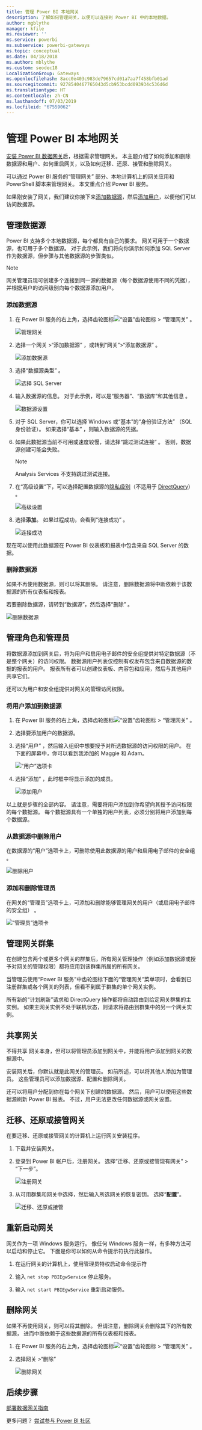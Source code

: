 ```yaml
---
title: 管理 Power BI 本地网关
description: 了解如何管理网关，以便可以连接到 Power BI 中的本地数据。
author: mgblythe
manager: kfile
ms.reviewer: ''
ms.service: powerbi
ms.subservice: powerbi-gateways
ms.topic: conceptual
ms.date: 04/18/2018
ms.author: mblythe
ms.custom: seodec18
LocalizationGroup: Gateways
ms.openlocfilehash: 8acc0e403c983de79657cd01a7aa7f458bfb01ad
ms.sourcegitcommit: 9278540467765043d5cb953bcdd093934c536d6d
ms.translationtype: HT
ms.contentlocale: zh-CN
ms.lasthandoff: 07/03/2019
ms.locfileid: "67559062"
---
```

# <a name="manage-a-power-bi-on-premises-gateway"></a>管理 Power BI 本地网关

[安装 Power BI 数据网关](service-gateway-install.md)后，根据需求管理网关。 本主题介绍了如何添加和删除数据源和用户、如何重启网关，以及如何迁移、还原、接管和删除网关。

可以通过 Power BI 服务的“管理网关”  部分、本地计算机上的网关应用和 PowerShell 脚本来管理网关。 本文重点介绍 Power BI 服务。

如果刚安装了网关，我们建议你接下来[添加数据源](#add-a-data-source)，然后[添加用户](#add-users-to-a-data-source)，以便他们可以访问数据源。


## <a name="manage-data-sources"></a>管理数据源

Power BI 支持多个本地数据源，每个都具有自己的要求。 网关可用于一个数据源，也可用于多个数据源。 对于此示例，我们将向你演示如何添加 SQL Server 作为数据源，但步骤与其他数据源的步骤类似。

> [!NOTE]
> 网关管理员现可创建多个连接到同一源的数据源（每个数据源使用不同的凭据），并根据用户的访问级别向每个数据源添加用户。

### <a name="add-a-data-source"></a>添加数据源

1. 在 Power BI 服务的右上角，选择齿轮图标![“设置”齿轮图标](media/service-gateway-manage/icon-gear.png) > “管理网关”  。

    ![管理网关](media/service-gateway-manage/manage-gateways.png)

1. 选择一个网关 >“添加数据源”  ，或转到“网关”>“添加数据源”  。

    ![添加数据源](media/service-gateway-manage/add-data-source.png)

1. 选择“数据源类型”  。

    ![选择 SQL Server](media/service-gateway-manage/select-sql-server.png)


1. 输入数据源的信息。 对于此示例，可以是“服务器”、“数据库”和其他信息   。  

    ![数据源设置](media/service-gateway-manage/data-source-settings.png)

1. 对于 SQL Server，你可以选择 Windows 或“基本”的“身份验证方法”    （SQL 身份验证）。  如果选择“基本”  ，则输入数据源的凭据。

1. 如果此数据源当前不可用或速度较慢，请选择“跳过测试连接”  。 否则，数据源创建可能会失败。

    > [!NOTE]
    > Analysis Services 不支持跳过测试连接。

1. 在“高级设置”下，可以选择配置数据源的[隐私级别](https://support.office.com/article/Privacy-levels-Power-Query-CC3EDE4D-359E-4B28-BC72-9BEE7900B540)（不适用于 [DirectQuery](desktop-directquery-about.md)）  。

    ![高级设置](media/service-gateway-manage/advanced-settings.png)

1. 选择**添加**。 如果过程成功，会看到“连接成功”  。

    ![连接成功](media/service-gateway-manage/connection-successful.png)

现在可以使用此数据源在 Power BI 仪表板和报表中包含来自 SQL Server 的数据。

### <a name="remove-a-data-source"></a>删除数据源

如果不再使用数据源，则可以将其删除。 请注意，删除数据源将中断依赖于该数据源的所有仪表板和报表。

若要删除数据源，请转到“数据源”，然后选择“删除”  。

![删除数据源](media/service-gateway-manage/remove-data-source.png)


## <a name="manage-users-and-administrators"></a>管理角色和管理员

将数据源添加到网关后，将为用户和启用电子邮件的安全组提供对特定数据源（不是整个网关）的访问权限。 数据源用户列表仅控制有权发布包含来自数据源的数据的报表的用户。 报表所有者可以创建仪表板、内容包和应用，然后与其他用户共享它们。

还可以为用户和安全组提供对网关的管理访问权限。


### <a name="add-users-to-a-data-source"></a>将用户添加到数据源

1. 在 Power BI 服务的右上角，选择齿轮图标![“设置”齿轮图标](media/service-gateway-manage/icon-gear.png) > “管理网关”  。

2. 选择要添加用户的数据源。

3. 选择“用户”  ，然后输入组织中想要授予对所选数据源的访问权限的用户。 在下面的屏幕中，你可以看到我添加的 Maggie 和 Adam。

    ![“用户”选项卡](media/service-gateway-manage/users-tab.png)

4. 选择“添加”  ，此时框中将显示添加的成员。

    ![添加用户](media/service-gateway-manage/add-user.png)

以上就是步骤的全部内容。 请注意，需要将用户添加到你希望向其授予访问权限的每个数据源。 每个数据源具有一个单独的用户列表，必须分别将用户添加到每个数据源。


### <a name="remove-users-from-a-data-source"></a>从数据源中删除用户

在数据源的“用户”选项卡上，可删除使用此数据源的用户和启用电子邮件的安全组  。

![删除用户](media/service-gateway-manage/remove-user.png)


### <a name="add-and-remove-administrators"></a>添加和删除管理员

在网关的“管理员”选项卡上，可添加和删除能够管理网关的用户（或启用电子邮件的安全组）  。

![“管理员”选项卡](media/service-gateway-manage/administrators-tab.png)


## <a name="manage-a-gateway-cluster"></a>管理网关群集

在创建包含两个或更多个网关的群集后，所有网关管理操作（例如添加数据源或授予对网关的管理权限）都将应用到该群集所属的所有网关。 

当管理员使用“Power BI 服务”中齿轮图标下面的“管理网关”菜单项时，会看到已注册群集或各个网关的列表，但看不到属于群集的单个网关实例。  

所有新的“计划刷新”请求和 DirectQuery 操作都将自动路由到给定网关群集的主实例。  如果主网关实例不处于联机状态，则请求将路由到群集中的另一个网关实例。


## <a name="share-a-gateway"></a>共享网关

不得共享  网关本身，但可以将管理员添加到网关中，并能将用户添加到网关的数据源中。 

安装网关后，你默认就是此网关的管理员。 如前所述，可以将其他人添加为管理员。 这些管理员可以添加数据源、配置和删除网关。

还可以将用户分配到你在每个网关下创建的数据源。 然后，用户可以使用这些数据源刷新 Power BI 报表。 不过，用户无法更改任何数据源或网关设置。

## <a name="migrate-restore-or-take-over-a-gateway"></a>迁移、还原或接管网关

在要迁移、还原或接管网关的计算机上运行网关安装程序。

1. 下载并安装网关。

2. 登录到 Power BI 帐户后，注册网关。 选择“迁移、还原或接管现有网关”   >   “下一步”。

    ![注册网关](media/service-gateway-manage/register-gateway.png)

3. 从可用群集和网关中选择，然后输入所选网关的恢复密钥。 选择“**配置**”。

    ![迁移、还原或接管](media/service-gateway-manage/migrate-restore-takeover.png)


## <a name="restart-a-gateway"></a>重新启动网关

网关作为一项 Windows 服务运行。 像任何 Windows 服务一样，有多种方法可以启动和停止它。 下面是你可以如何从命令提示符执行此操作。

1. 在运行网关的计算机上，使用管理员特权启动命令提示符

2. 输入 `net stop PBIEgwService` 停止服务。

3. 输入 `net start PBIEgwService` 重新启动服务。


## <a name="remove-a-gateway"></a>删除网关

如果不再使用网关，则可以将其删除。 但请注意，删除网关会删除其下的所有数据源， 进而中断依赖于这些数据源的所有仪表板和报表。

1. 在 Power BI 服务的右上角，选择齿轮图标![“设置”齿轮图标](media/service-gateway-manage/icon-gear.png) > “管理网关”  。

2. 选择网关 >“删除” 
   
   ![删除网关](media/service-gateway-manage/remove-gateway.png)


## <a name="next-steps"></a>后续步骤

[部署数据网关指南](service-gateway-deployment-guidance.md)

更多问题？ [尝试参与 Power BI 社区](http://community.powerbi.com/)
